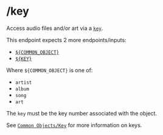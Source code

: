 # /key
Access audio files and/or art via a [`key`](/common-objects/key.md).

This endpoint expects 2 more endpoints/inputs:
- [`${COMMON_OBJECT}`](/common-objects/common-objects.md)
- [`${KEY}`](/common-objects/key.md)

Where `${COMMON_OBJECT}` is one of:
- `artist`
- `album`
- `song`
- `art`

The `key` must be the key number associated with the object.

See [`Common Objects/Key`](/common-objects/key.md) for more information on keys.
